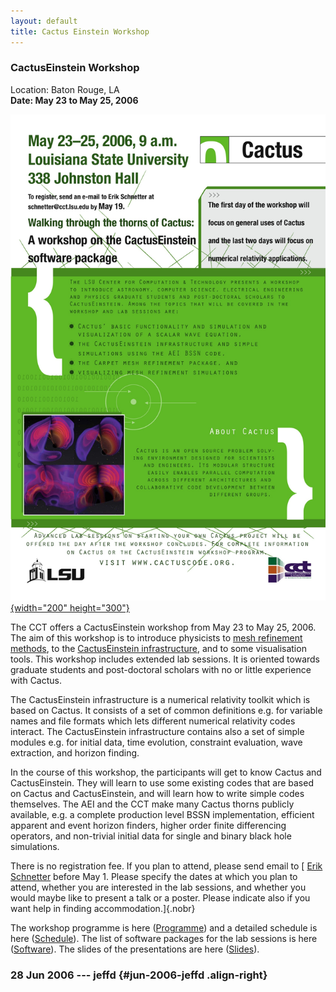 ```yaml
---
layout: default
title: Cactus Einstein Workshop
---
```

### CactusEinstein Workshop

Location: Baton Rouge, LA\
**Date: May 23 to May 25, 2006**

[![](Cactus_Poster.jpg){width="200" height="300"}](Cactus_Poster.pdf)

The CCT offers a CactusEinstein workshop from May 23 to May 25, 2006.
The aim of this workshop is to introduce physicists to [mesh refinement
methods](http://www.carpetcode.org/), to the [CactusEinstein
infrastructure](/documentation/arrangements/CactusEinstein.pdf), and to
some visualisation tools. This workshop includes extended lab sessions.
It is oriented towards graduate students and post-doctoral scholars with
no or little experience with Cactus.

The CactusEinstein infrastructure is a numerical relativity toolkit
which is based on Cactus. It consists of a set of common definitions
e.g. for variable names and file formats which lets different numerical
relativity codes interact. The CactusEinstein infrastructure contains
also a set of simple modules e.g. for initial data, time evolution,
constraint evaluation, wave extraction, and horizon finding.

In the course of this workshop, the participants will get to know Cactus
and CactusEinstein. They will learn to use some existing codes that are
based on Cactus and CactusEinstein, and will learn how to write simple
codes themselves. The AEI and the CCT make many Cactus thorns publicly
available, e.g. a complete production level BSSN implementation,
efficient apparent and event horizon finders, higher order finite
differencing operators, and non-trivial initial data for single and
binary black hole simulations.

There is no registration fee. If you plan to attend, please send email
to [ [Erik Schnetter](mailto:schnetter@cct.ls.edu) before May 1. Please
specify the dates at which you plan to attend, whether you are
interested in the lab sessions, and whether you would maybe like to
present a talk or a poster. Please indicate also if you want help in
finding accommodation.]{.nobr}

The workshop programme is here
([Programme](http://wiki.cct.lsu.edu/numrel/space/Events/CactusEinstein_2006/Programme))
and a detailed schedule is here
([Schedule](http://wiki.cct.lsu.edu/numrel/space/Events/CactusEinstein_2006/Schedule)).
The list of software packages for the lab sessions is here
([Software](http://wiki.cct.lsu.edu/numrel/space/Events/CactusEinstein_2006/Software)).
The slides of the presentations are here
([Slides](http://wiki.cct.lsu.edu/numrel/space/Events/CactusEinstein_2006/Slides)).

### 28 Jun 2006 --- jeffd {#jun-2006-jeffd .align-right}
